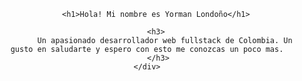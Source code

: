 <div align="center">

        <h1>Hola! Mi nombre es Yorman Londoño</h1>

        <h3>
            Un apasionado desarrollador web fullstack de Colombia. Un gusto en saludarte y espero con esto me conozcas un poco mas.
         </h3>
    </div>
